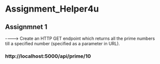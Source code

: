 # Assignment_Helper4u

## Assignmnet 1

----> Create an HTTP GET endpoint which returns all the prime numbers till a
specified number (specified as a parameter in URL).

### http://localhost:5000/api/prime/10

